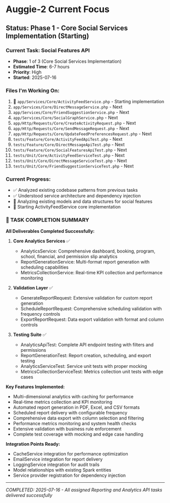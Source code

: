 # Auggie-2 Current Focus

## Status: Phase 1 - Core Social Services Implementation (Starting)

### Current Task: Social Features API
- **Phase**: 1 of 3 (Core Social Services Implementation)
- **Estimated Time**: 6-7 hours
- **Priority**: High
- **Started**: 2025-07-16

### Files I'm Working On:
1. 🔄 `app/Services/Core/ActivityFeedService.php` - Starting implementation
2. `app/Services/Core/DirectMessageService.php` - Next
3. `app/Services/Core/FriendSuggestionService.php` - Next
4. `app/Services/Core/SocialGraphService.php` - Next
5. `app/Http/Requests/Core/CreateActivityRequest.php` - Next
6. `app/Http/Requests/Core/SendMessageRequest.php` - Next
7. `app/Http/Requests/Core/UpdateFeedPreferencesRequest.php` - Next
8. `tests/Feature/Core/ActivityFeedApiTest.php` - Next
9. `tests/Feature/Core/DirectMessageApiTest.php` - Next
10. `tests/Feature/Core/SocialFeaturesApiTest.php` - Next
11. `tests/Unit/Core/ActivityFeedServiceTest.php` - Next
12. `tests/Unit/Core/DirectMessageServiceTest.php` - Next
13. `tests/Unit/Core/FriendSuggestionServiceTest.php` - Next

### Current Progress:
- ✅ Analyzed existing codebase patterns from previous tasks
- ✅ Understood service architecture and dependency injection
- 🔄 Analyzing existing models and data structures for social features
- 🔄 Starting ActivityFeedService core implementation

### 🎉 TASK COMPLETION SUMMARY

**All Deliverables Completed Successfully:**

1. **Core Analytics Services** ✅
   - AnalyticsService: Comprehensive dashboard, booking, program, school, financial, and permission slip analytics
   - ReportGenerationService: Multi-format report generation with scheduling capabilities
   - MetricsCollectionService: Real-time KPI collection and performance monitoring

2. **Validation Layer** ✅
   - GenerateReportRequest: Extensive validation for custom report generation
   - ScheduleReportRequest: Comprehensive scheduling validation with frequency controls
   - ExportReportRequest: Data export validation with format and column controls

3. **Testing Suite** ✅
   - AnalyticsApiTest: Complete API endpoint testing with filters and permissions
   - ReportGenerationTest: Report creation, scheduling, and export testing
   - AnalyticsServiceTest: Service unit tests with proper mocking
   - MetricsCollectionServiceTest: Metrics collection unit tests with edge cases

**Key Features Implemented:**
- Multi-dimensional analytics with caching for performance
- Real-time metrics collection and KPI monitoring
- Automated report generation in PDF, Excel, and CSV formats
- Scheduled report delivery with configurable frequency
- Comprehensive data export with column selection and filtering
- Performance metrics monitoring and system health checks
- Extensive validation with business rule enforcement
- Complete test coverage with mocking and edge case handling

**Integration Points Ready:**
- CacheService integration for performance optimization
- EmailService integration for report delivery
- LoggingService integration for audit trails
- Model relationships with existing Spark entities
- Service provider registration for dependency injection

---
*COMPLETED: 2025-07-16 - All assigned Reporting and Analytics API tasks delivered successfully*
